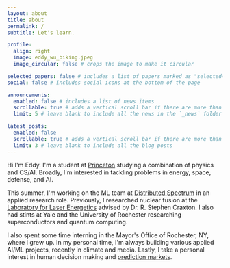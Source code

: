 ```yaml
---
layout: about
title: about
permalink: /
subtitle: Let's learn.

profile:
  align: right
  image: eddy_wu_biking.jpeg
  image_circular: false # crops the image to make it circular

selected_papers: false # includes a list of papers marked as "selected={true}"
social: false # includes social icons at the bottom of the page

announcements:
  enabled: false # includes a list of news items
  scrollable: true # adds a vertical scroll bar if there are more than 3 news items
  limit: 5 # leave blank to include all the news in the `_news` folder

latest_posts:
  enabled: false
  scrollable: true # adds a vertical scroll bar if there are more than 3 new posts items
  limit: 3 # leave blank to include all the blog posts
---
```


Hi I'm Eddy. I'm a student at <a href="https://www.princeton.edu/">Princeton</a> studying a combination of physics and CS/AI. Broadly, I'm interested in tackling problems in energy, space, defense, and AI. 

This summer, I'm working on the ML team at <a href="https://www.distributedspectrum.com/">Distributed Spectrum</a> in an applied research role. Previously, I researched nuclear fusion at the <a href="https://www.lle.rochester.edu/">Laboratory for Laser Energetics</a> advised by Dr. R. Stephen Craxton. I also had stints at Yale and the University of Rochester researching superconductors and quantum computing.

I also spent some time interning in the Mayor's Office of Rochester, NY, where I grew up. In my personal time, I'm always building various applied AI/ML projects, recently in climate and media. Lastly, I take a personal interest in human decision making and <a href="https://en.wikipedia.org/wiki/Prediction_market">prediction markets</a>.
